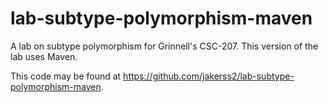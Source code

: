 # lab-subtype-polymorphism-maven

A lab on subtype polymorphism for Grinnell's CSC-207. This version of the lab uses Maven.

This code may be found at <https://github.com/jakerss2/lab-subtype-polymorphism-maven>.
